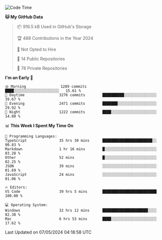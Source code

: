 <!--START_SECTION:waka-->
![Code Time](http://img.shields.io/badge/Code%20Time-5%2C618%20hrs%2020%20mins-blue)

**🐱 My GitHub Data** 

> 📦 916.5 kB Used in GitHub's Storage 
 > 
> 🏆 488 Contributions in the Year 2024
 > 
> 🚫 Not Opted to Hire
 > 
> 📜 14 Public Repositories 
 > 
> 🔑 78 Private Repositories 
 > 
**I'm an Early 🐤** 

```text
🌞 Morning                1289 commits        ████░░░░░░░░░░░░░░░░░░░░░   15.61 % 
🌆 Daytime                3276 commits        ██████████░░░░░░░░░░░░░░░   39.67 % 
🌃 Evening                2471 commits        ███████░░░░░░░░░░░░░░░░░░   29.92 % 
🌙 Night                  1222 commits        ████░░░░░░░░░░░░░░░░░░░░░   14.80 % 
```


📊 **This Week I Spent My Time On** 

```text
💬 Programming Languages: 
TypeScript               35 hrs 30 mins      ███████████████████████░░   90.83 % 
Markdown                 1 hr 16 mins        █░░░░░░░░░░░░░░░░░░░░░░░░   03.28 % 
Other                    52 mins             █░░░░░░░░░░░░░░░░░░░░░░░░   02.25 % 
JSON                     39 mins             ░░░░░░░░░░░░░░░░░░░░░░░░░   01.69 % 
JavaScript               24 mins             ░░░░░░░░░░░░░░░░░░░░░░░░░   01.06 % 

🔥 Editors: 
VS Code                  39 hrs 5 mins       █████████████████████████   100.00 % 

💻 Operating System: 
Windows                  32 hrs 12 mins      █████████████████████░░░░   82.38 % 
Mac                      6 hrs 53 mins       ████░░░░░░░░░░░░░░░░░░░░░   17.62 % 
```


 Last Updated on 07/05/2024 04:18:58 UTC
<!--END_SECTION:waka-->

